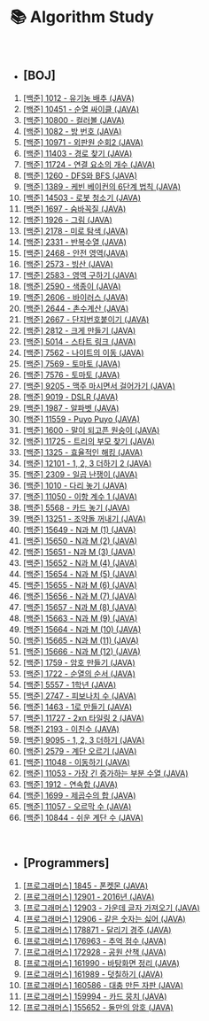 # 📚 Algorithm Study

<br>

- ## [BOJ]
1. <a href="https://github.com/taewooyun/algorithm/blob/main/Boj/p1012/src/Main.java">[백준] 1012 - 유기농 배추 (JAVA)</a><br>
1. <a href="https://github.com/taewooyun/algorithm/blob/main/Boj/p10451/src/Main.java">[백준] 10451 - 순열 싸이클 (JAVA)</a><br>
1. <a href="https://github.com/taewooyun/algorithm/blob/main/Boj/p10800/src/Main.java">[백준] 10800 - 컬러볼 (JAVA)</a><br>
1. <a href="https://github.com/taewooyun/algorithm/blob/main/Boj/p1082/src/Main.java">[백준] 1082 - 방 번호 (JAVA)</a><br>
1. <a href="https://github.com/taewooyun/algorithm/blob/main/Boj/p10971/src/Main.java">[백준] 10971 - 외판원 순회2 (JAVA)</a><br>
1. <a href="https://github.com/taewooyun/algorithm/blob/main/Boj/p11403/src/Main.java">[백준] 11403 - 경로 찾기 (JAVA)</a><br>
1. <a href="https://github.com/taewooyun/algorithm/blob/main/Boj/p11724/src/Main.java">[백준] 11724 - 연결 요소의 개수 (JAVA)</a><br>
1. <a href="https://github.com/taewooyun/algorithm/blob/main/Boj/p1260/src/Main.java">[백준] 1260 - DFS와 BFS (JAVA)</a><br>
1. <a href="https://github.com/taewooyun/algorithm/blob/main/Boj/p1389/src/Main.java">[백준] 1389 - 케빈 베이컨의 6단계 법칙 (JAVA)</a><br>
1. <a href="https://github.com/taewooyun/algorithm/blob/main/Boj/p14503/src/Main.java">[백준] 14503 - 로봇 청소기 (JAVA)</a><br>
1. <a href="https://github.com/taewooyun/algorithm/blob/main/Boj/p0097/src/Main.java">[백준] 1697 - 숨바꼭질 (JAVA)</a><br>
1. <a href="https://github.com/taewooyun/algorithm/blob/main/Boj/p1926/src/Main.java">[백준] 1926 - 그림 (JAVA)</a><br>
1. <a href="https://github.com/taewooyun/algorithm/blob/main/Boj/p2178/src/Main.java">[백준] 2178 - 미로 탐색 (JAVA)</a><br>
1. <a href="https://github.com/taewooyun/algorithm/blob/main/Boj/p2331/src/Main.java">[백준] 2331 - 반복수열 (JAVA)</a><br>
1. <a href="https://github.com/taewooyun/algorithm/blob/main/Boj/p2468/src/Main.java">[백준] 2468 - 안전 영역(JAVA)</a><br>
1. <a href="https://github.com/taewooyun/algorithm/blob/main/Boj/p2573/src/Main.java">[백준] 2573 - 빙산 (JAVA)</a><br>
1. <a href="https://github.com/taewooyun/algorithm/blob/main/Boj/p2583/src/Main.java">[백준] 2583 - 영역 구하기 (JAVA)</a><br>
1. <a href="https://github.com/taewooyun/algorithm/blob/main/Boj/p2590/src/Main.java">[백준] 2590 - 색종이 (JAVA)</a><br>
1. <a href="https://github.com/taewooyun/algorithm/blob/main/Boj/p2606/src/Main.java">[백준] 2606 - 바이러스 (JAVA)</a><br>
1. <a href="https://github.com/taewooyun/algorithm/blob/main/Boj/p2644/src/Main.java">[백준] 2644 - 촌수계산 (JAVA)</a><br>
1. <a href="https://github.com/taewooyun/algorithm/blob/main/Boj/p2667/src/Main.java">[백준] 2667 - 단지번호붙이기 (JAVA)</a><br>
1. <a href="https://github.com/taewooyun/algorithm/blob/main/Boj/p2812/src/Main.java">[백준] 2812 - 크게 만들기 (JAVA)</a><br>
1. <a href="https://github.com/taewooyun/algorithm/blob/main/Boj/p5014/src/Main.java">[백준] 5014 - 스타트 링크 (JAVA)</a><br>
1. <a href="https://github.com/taewooyun/algorithm/blob/main/Boj/p7562/src/Main.java">[백준] 7562 - 나이트의 이동 (JAVA)</a><br>
1. <a href="https://github.com/taewooyun/algorithm/blob/main/Boj/p7569/src/Main.java">[백준] 7569 - 토마토 (JAVA)</a><br>
1. <a href="https://github.com/taewooyun/algorithm/blob/main/Boj/p7576/src/Main.java">[백준] 7576 - 토마토 (JAVA)</a><br>
1. <a href="https://github.com/taewooyun/algorithm/blob/main/Boj/p9205/src/Main.java">[백준] 9205 - 맥주 마시면서 걸어가기 (JAVA)</a><br>
1. <a href="https://github.com/taewooyun/algorithm/blob/main/Boj/p9019/src/Main.java">[백준] 9019 - DSLR (JAVA)</a><br>
1. <a href="https://github.com/taewooyun/algorithm/blob/main/Boj/p1987/src/Main.java">[백준] 1987 - 알파벳 (JAVA)</a><br>
1. <a href="https://github.com/taewooyun/algorithm/blob/main/Boj/p11559/src/Main.java">[백준] 11559 - Puyo Puyo (JAVA)</a><br>
1. <a href="https://github.com/taewooyun/algorithm/blob/main/Boj/p1600/src/Main.java">[백준] 1600 - 말이 되고픈 원숭이 (JAVA)</a><br>
1. <a href="https://github.com/taewooyun/algorithm/blob/main/Boj/p11725/src/Main.java">[백준] 11725 - 트리의 부모 찾기 (JAVA)</a><br>
1. <a href="https://github.com/taewooyun/algorithm/blob/main/Boj/p1325/src/Main.java">[백준] 1325 - 효율적인 해킹 (JAVA)</a><br>
1. <a href="https://github.com/taewooyun/algorithm/blob/main/Boj/p12101/src/Main.java">[백준] 12101 - 1, 2, 3 더하기 2 (JAVA)</a><br>
1. <a href="https://github.com/taewooyun/algorithm/blob/main/Boj/2309/src/Main.java">[백준] 2309 - 일곱 난쟁이 (JAVA)</a><br>
1. <a href="https://github.com/taewooyun/algorithm/blob/main/Boj/p1010/src/Main.java">[백준] 1010 - 다리 놓기 (JAVA)</a><br>
1. <a href="https://github.com/taewooyun/algorithm/blob/main/Boj/p11050/src/Main.java">[백준] 11050 - 이항 계수 1 (JAVA)</a><br>
1. <a href="https://github.com/taewooyun/algorithm/blob/main/Boj/p5568/src/Main.java">[백준] 5568 - 카드 놓기 (JAVA)</a><br>
1. <a href="https://github.com/taewooyun/algorithm/blob/main/Boj/p13251/src/Main.java">[백준] 13251 - 조약돌 꺼내기 (JAVA)</a><br>
1. <a href="https://github.com/taewooyun/algorithm/blob/main/Boj/p15649/src/Main.java">[백준] 15649 - N과 M (1) (JAVA)</a><br>
1. <a href="https://github.com/taewooyun/algorithm/blob/main/Boj/p15650/src/Main.java">[백준] 15650 - N과 M (2) (JAVA)</a><br>
1. <a href="https://github.com/taewooyun/algorithm/blob/main/Boj/p15651/src/Main.java">[백준] 15651 - N과 M (3) (JAVA)</a><br>
1. <a href="https://github.com/taewooyun/algorithm/blob/main/Boj/p15652/src/Main.java">[백준] 15652 - N과 M (4) (JAVA)</a><br>
1. <a href="https://github.com/taewooyun/algorithm/blob/main/Boj/p15654/src/Main.java">[백준] 15654 - N과 M (5) (JAVA)</a><br>
1. <a href="https://github.com/taewooyun/algorithm/blob/main/Boj/p15655/src/Main.java">[백준] 15655 - N과 M (6) (JAVA)</a><br>
1. <a href="https://github.com/taewooyun/algorithm/blob/main/Boj/p15656/src/Main.java">[백준] 15656 - N과 M (7) (JAVA)</a><br>
1. <a href="https://github.com/taewooyun/algorithm/blob/main/Boj/p15657/src/Main.java">[백준] 15657 - N과 M (8) (JAVA)</a><br>
1. <a href="https://github.com/taewooyun/algorithm/blob/main/Boj/p15663/src/Main.java">[백준] 15663 - N과 M (9) (JAVA)</a><br>
1. <a href="https://github.com/taewooyun/algorithm/blob/main/Boj/p15664/src/Main.java">[백준] 15664 - N과 M (10) (JAVA)</a><br>
1. <a href="https://github.com/taewooyun/algorithm/blob/main/Boj/p15665/src/Main.java">[백준] 15665 - N과 M (11) (JAVA)</a><br>
1. <a href="https://github.com/taewooyun/algorithm/blob/main/Boj/p15666/src/Main.java">[백준] 15666 - N과 M (12) (JAVA)</a><br>
1. <a href="https://github.com/taewooyun/algorithm/blob/main/Boj/p1759/src/Main.java">[백준] 1759 - 암호 만들기 (JAVA)</a><br>
1. <a href="https://github.com/taewooyun/algorithm/blob/main/Boj/p1722/src/Main.java">[백준] 1722 - 순열의 순서 (JAVA)</a><br>
1. <a href="https://github.com/taewooyun/algorithm/blob/main/Boj/p5557/src/Main.java">[백준] 5557 - 1학년 (JAVA)</a><br>
1. <a href="https://github.com/taewooyun/algorithm/blob/main/Boj/p2747/src/Main.java">[백준] 2747 - 피보나치 수 (JAVA)</a><br>
1. <a href="https://github.com/taewooyun/algorithm/blob/main/Boj/p1463/src/Main.java">[백준] 1463 - 1로 만들기 (JAVA)</a><br>
1. <a href="https://github.com/taewooyun/algorithm/blob/main/Boj/p11727/src/Main.java">[백준] 11727 - 2xn 타일링 2 (JAVA)</a><br>
1. <a href="https://github.com/taewooyun/algorithm/blob/main/Boj/p2193/src/Main.java">[백준] 2193 - 이친수 (JAVA)</a><br>
1. <a href="https://github.com/taewooyun/algorithm/blob/main/Boj/p9095/src/Main.java">[백준] 9095 - 1, 2, 3 더하기 (JAVA)</a><br>
1. <a href="https://github.com/taewooyun/algorithm/blob/main/Boj/p2579/src/Main.java">[백준] 2579 - 계단 오르기 (JAVA)</a><br>
1. <a href="https://github.com/taewooyun/algorithm/blob/main/Boj/p11048/src/Main.java">[백준] 11048 - 이동하기 (JAVA)</a><br>
1. <a href="https://github.com/taewooyun/algorithm/blob/main/Boj/p11053/src/Main.java">[백준] 11053 - 가장 긴 증가하는 부분 수열 (JAVA)</a><br>
1. <a href="https://github.com/taewooyun/algorithm/blob/main/Boj/p1912/src/Main.java">[백준] 1912 - 연속합 (JAVA)</a><br>
1. <a href="https://github.com/taewooyun/algorithm/blob/main/Boj/p1699/src/Main.java">[백준] 1699 - 제곱수의 합 (JAVA)</a><br>
1. <a href="https://github.com/taewooyun/algorithm/blob/main/Boj/p11057/src/Main.java">[백준] 11057 - 오르막 수 (JAVA)</a><br>
1. <a href="https://github.com/taewooyun/algorithm/blob/main/Boj/p10844/src/Main.java">[백준] 10844 - 쉬운 계단 수 (JAVA)</a><br>

<br>

- ## [Programmers]

1. <a href="https://github.com/taewooyun/algorithm/blob/main/Prgrms/1845.java">[프로그래머스] 1845 - 폰켓몬 (JAVA)</a><br>
1. <a href="https://github.com/taewooyun/algorithm/blob/main/Prgrms/12901.java">[프로그래머스] 12901 - 2016년 (JAVA)</a><br>
1. <a href="https://github.com/taewooyun/algorithm/blob/main/Prgrms/12903.java">[프로그래머스] 12903 - 가운데 글자 가져오기 (JAVA)</a><br>
1. <a href="https://github.com/taewooyun/algorithm/blob/main/Prgrms/12906.java">[프로그래머스] 12906 - 같은 숫자는 싫어 (JAVA)</a><br>
1. <a href="https://github.com/taewooyun/algorithm/blob/main/Prgrms/178871.java">[프로그래머스] 178871 - 달리기 경주 (JAVA)</a><br>
1. <a href="https://github.com/taewooyun/algorithm/blob/main/Prgrms/176963.java">[프로그래머스] 176963 - 추억 점수 (JAVA)</a><br>
1. <a href="https://github.com/taewooyun/algorithm/blob/main/Prgrms/172928.java">[프로그래머스] 172928 - 공원 산책 (JAVA)</a><br>
1. <a href="https://github.com/taewooyun/algorithm/blob/main/Prgrms/161990.java">[프로그래머스] 161990 - 바탕화면 정리 (JAVA)</a><br>
1. <a href="https://github.com/taewooyun/algorithm/blob/main/Prgrms/161989.java">[프로그래머스] 161989 - 덧칠하기 (JAVA)</a><br>
1. <a href="https://github.com/taewooyun/algorithm/blob/main/Prgrms/160586.java">[프로그래머스] 160586 - 대충 만든 자판 (JAVA)</a><br>
1. <a href="https://github.com/taewooyun/algorithm/blob/main/Prgrms/159994.java">[프로그래머스] 159994 - 카드 뭉치 (JAVA)</a><br>
1. <a href="https://github.com/taewooyun/algorithm/blob/main/Prgrms/155652.java">[프로그래머스] 155652 - 둘만의 암호 (JAVA)</a><br>
